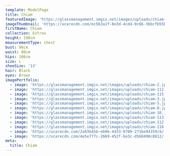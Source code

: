 ```yaml
---
template: ModelPage
title: Chiam
featuredImage: 'https://glassmanagement.imgix.net/images/uploads/chiam-10-1-.jpg'
imageThumbnail: 'https://ucarecdn.com/ec563a1f-8e3d-4cd4-9c66-3bbcfb55b97a/'
firstName: Chiam
collection: Extras
height: 190cm
measurementType: chest
bust: 96cm
waist: 80cm
hips: 106cm
size: L
shoeSize: '13'
hair: Black
eyes: Brown
imagePortfolio:
  - image: 'https://glassmanagement.imgix.net/images/uploads/chiam-2.jpg'
  - image: 'https://glassmanagement.imgix.net/images/uploads/chiam-111.jpg'
  - image: 'https://glassmanagement.imgix.net/images/uploads/chiam-115.jpg'
  - image: 'https://glassmanagement.imgix.net/images/uploads/chiam-3.jpg'
  - image: 'https://glassmanagement.imgix.net/images/uploads/chiam-5.jpg'
  - image: 'https://glassmanagement.imgix.net/images/uploads/chiam-8.jpg'
  - image: 'https://glassmanagement.imgix.net/images/uploads/chiam-10.jpg'
  - image: 'https://glassmanagement.imgix.net/images/uploads/chiam-113.jpg'
  - image: 'https://glassmanagement.imgix.net/images/uploads/chiam-112.jpg'
  - image: 'https://glassmanagement.imgix.net/images/uploads/chiam-116.jpg'
  - image: 'https://ucarecdn.com/2a93b45b-eb9b-4433-9709-271be94359c9/'
  - image: 'https://ucarecdn.com/4e5e777c-2669-452f-be3c-d568490c8812/'
meta:
  title: Chiam
---
```


